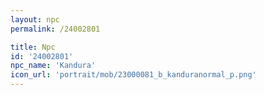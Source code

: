 ```yaml
---
layout: npc
permalink: /24002801

title: Npc
id: '24002801'
npc_name: 'Kandura'
icon_url: 'portrait/mob/23000081_b_kanduranormal_p.png'
---
```

